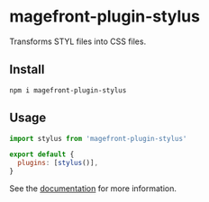 # magefront-plugin-stylus

Transforms STYL files into CSS files.

## Install

    npm i magefront-plugin-stylus

## Usage

```js
import stylus from 'magefront-plugin-stylus'

export default {
  plugins: [stylus()],
}
```

See the [documentation](https://ubermanu.github.io/magefront/#/plugins/stylus) for more information.
